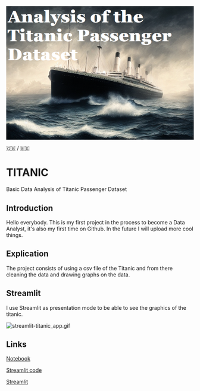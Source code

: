 
<img src="front_page/portada_titanic.PNG" style="display: block; margin: auto;">

 :gb: / :es:
  
# TITANIC
Basic Data Analysis of Titanic Passenger Dataset 

## Introduction
Hello everybody.
This is my first project in the process to become a Data Analyst, it's also my first time on Github.
In the future I will upload more cool things.

## Explication
The project consists of using a csv file of the Titanic and from there cleaning the data and drawing graphs on the data.


## Streamlit
I use Streamlit as presentation mode to be able to see the graphics of the titanic.

![streamlit-titanic_app.gif](https://github.com/ntr94/Titanic/blob/main/front_page/streamlit-titanic_app.gif)

## Links

[Notebook](https://github.com/ntr94/Titanic/blob/main/Titanic_notebook.ipynb)

[Streamlit code](https://github.com/ntr94/Titanic/blob/main/titanic_app.py)

[Streamlit](https://ntr94-titanic-titanic-app-gpfrjx.streamlit.app/)
